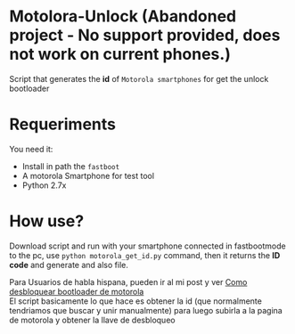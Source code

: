 # Motolora-Unlock (Abandoned project - No support provided, does not work on current phones.)
Script that generates the **id** of `Motorola smartphones` for get the unlock bootloader

Requeriments
================

You need it:

* Install in path the `fastboot`
* A motorola Smartphone for test tool
* Python 2.7x

How use?
===========
Download script and run with your smartphone connected in fastbootmode to the pc, use `python motorola_get_id.py` command, then it returns the **ID code** and generate and also file.


Para Usuarios de habla hispana, pueden ir al mi post y ver <a href="https://xeedbeam.me/desbloquear-bootloader-motorola-sin-comandos/">Como desbloquear bootloader de motorola</a>
<br/>
El script basicamente lo que hace es obtener la id (que normalmente tendriamos que buscar y unir manualmente) para luego subirla a la pagina de motorola y obtener la llave de desbloqueo
